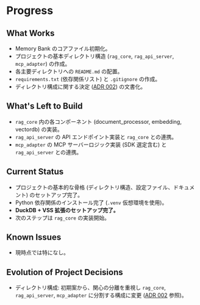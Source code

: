 # Progress

## What Works

-   Memory Bank のコアファイル初期化。
-   プロジェクトの基本ディレクトリ構造 (`rag_core`, `rag_api_server`, `mcp_adapter`) の作成。
-   各主要ディレクトリへの `README.md` の配置。
-   `requirements.txt` (依存関係リスト) と `.gitignore` の作成。
-   ディレクトリ構成に関する決定 ([ADR 002](../../docs/ADR/002_モノレポディレクトリ構成.md)) の文書化。

## What's Left to Build

-   `rag_core` 内の各コンポーネント (document_processor, embedding, vectordb) の実装。
-   `rag_api_server` の API エンドポイント実装と `rag_core` との連携。
-   `mcp_adapter` の MCP サーバーロジック実装 (SDK 選定含む) と `rag_api_server` との連携。

## Current Status

-   プロジェクトの基本的な骨格 (ディレクトリ構造、設定ファイル、ドキュメント) のセットアップ完了。
-   Python 依存関係のインストール完了 (`.venv` 仮想環境を使用)。
-   **DuckDB + VSS 拡張のセットアップ完了。**
-   次のステップは `rag_core` の実装開始。

## Known Issues

-   現時点では特になし。

## Evolution of Project Decisions

-   ディレクトリ構成: 初期案から、関心の分離を重視し `rag_core`, `rag_api_server`, `mcp_adapter` に分割する構成に変更 ([ADR 002](../../docs/ADR/002_モノレポディレクトリ構成.md) 参照)。
